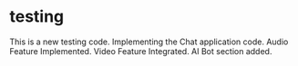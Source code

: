 # testing
This is a new testing code.
Implementing the Chat application code.
Audio Feature Implemented.
Video Feature Integrated.
AI Bot section added.
